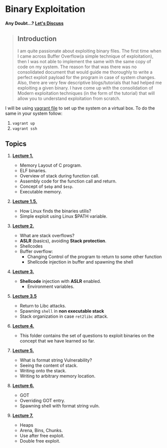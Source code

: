 # Binary Exploitation
#### Any Doubt...? [Let's Discuss](https://hacksudo.com/contact)
> ## Introduction
> I am quite passionate about exploiting binary files. The first time when I came across Buffer Overflow(a simple technique of exploitation), then I was not able to implement the same with the same copy of code on my system.
The reason for that was there was no consolidated document that would guide me thoroughly to write a perfect exploit payload for the program in case of system changes.
> Also, there are very few descriptive blogs/tutorials that had helped me exploiting a given binary.
> I have come up with the consolidation of Modern exploitation techniques (in the form of the tutorial) that will allow you to understand exploitation from scratch.

I will be using [vagrant file](Vagrantfile) to set up the system on a virtual box. To do  the same in your system follow:
1. `vagrant up`
2. `vagrant ssh`

## Topics

1. **[Lecture 1.](Lecture1/README.md)**
     * Memory Layout of C program.
     * ELF binaries.
     * Overview of stack during function call.
     * Assembly code for the function call and return.
     * Concept of `$ebp` and `$esp`.
     * Executable memory.

1. **[Lecture 1.5.](Lecture1.5/README.md)**
    * How Linux finds the binaries utilis?
    * Simple exploit using Linux $PATH variable.

1. **[Lecture 2.](Lecture2/README.md)**
    * What are stack overflows?
    * **ASLR** (basics), avoiding **Stack protection**.
    * Shellcodes
    * Buffer overflow:
        *  Changing Control of the program to return to some other function
        *  Shellcode injection in buffer and spawning the shell

1. **[Lecture 3.](Lecture3/README.md)**
    * **Shellcode** injection with **ASLR** enabled.
        * Environment variables.

1. **[Lecture 3.5](Lecture3.5/README.md)**
    * Return to Libc attacks.
    * Spawning `shell` in **non executable stack**
    * Stack organization in case `ret2libc` attack.

1. **[Lecture 4.](Lecture4/)**
    * This folder contains the set of questions to exploit binaries on the concept that we have learned so far.

1. **[Lecture 5.](Lecture5/README.md)**
    * What is format string Vulnerability?
    * Seeing the content of stack.
    * Writing onto the stack.
    * Writing to arbitrary memory location.

1. **[Lecture 6.](Lecture6/README.md)**
    * GOT
    * Overriding GOT entry.
    * Spawning shell with format string vuln.

1. **[Lecture 7.](Lecture7/README.md)**
    * Heaps
    * Arena, Bins, Chunks.
    * Use after free exploit.
    * Double free exploit.
